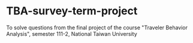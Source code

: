 # TBA-survey-term-project
To solve questions from the final project of the course "Traveler Behavior Analysis", semester 111-2, National Taiwan University
